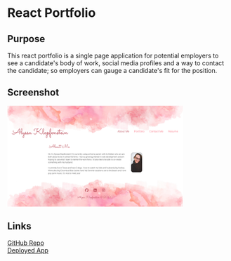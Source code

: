 # React Portfolio

## Purpose
This react portfolio is a single page application for potential employers to see a candidate's body of work, social media profiles and a way to contact the candidate; so employers can gauge a candidate's fit for the position.

## Screenshot
<img src="./public/images/screenshot.jpg" width="400px;">


## Links
[GitHub Repo](https://github.com/apklopfenstein/react-portfolio)<br>
[Deployed App](http://apklopfenstein.github.io/react-portfolio)